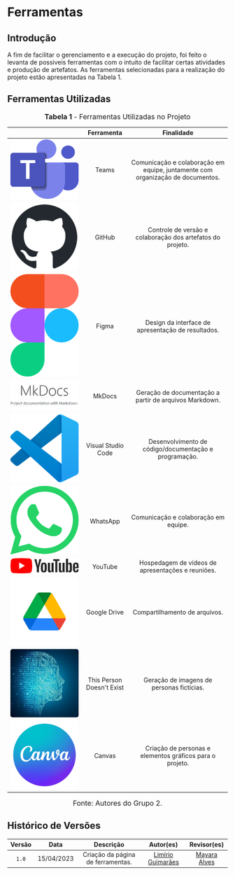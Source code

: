 # Ferramentas

## Introdução

A fim de facilitar o gerenciamento e a execução do projeto, foi feito o levanta de possiveis ferramentas com o intuito de facilitar certas atividades e produção de artefatos. As ferramentas selecionadas para a realização do projeto estão apresentadas na Tabela 1.

## Ferramentas Utilizadas

<font size="3"><p style="text-align: center"><b>Tabela 1</b> - Ferramentas Utilizadas no Projeto</p></font>

|                                                                                                                           |        Ferramenta         |                               Finalidade                               |
| :-----------------------------------------------------------------------------------------------------------------------: | :-----------------------: | :--------------------------------------------------------------------: |
|              ![Logo do Microsoft Teams](../assets/teams.png)             |           Teams           |       Comunicação e colaboração em equipe, juntamente com organização de documentos.                      |                  
|         ![Logo do GitHub](../assets/github.png)                |          GitHub           |  Controle de versão e colaboração dos artefatos do projeto.                   |
|                    ![Logo do Figma](../assets/figma.png)                    |           Figma            |     Design da interface de apresentação de resultados.                    |
|                                    ![Logo do MkDocs](../assets/mkdocs.png)                                    |          MkDocs           |                  Geração de documentação a partir de arquivos Markdown.                              |
|             ![Logo do Visual Studio Code](../assets/vscode.png)             |    Visual Studio Code     |                 Desenvolvimento de código/documentação e programação.                            |
|                 ![Logo do WhatsApp](../assets/whatsapp.png)               |         WhatsApp          |             Comunicação e colaboração em equipe.                         |
|                 ![Logo do YouTube](../assets/youtube.png)                 |          YouTube          |                    Hospedagem de vídeos de apresentações e reuniões.                               |
|               ![Logo do Google Drive](../assets/gdrive.png)              |       Google Drive        |                     Compartilhamento de arquivos.                      |
| ![Logo do This Person Doesn't Exist](../assets/thispersondoesntexist.png)| This Person Doesn't Exist |              Geração de imagens de personas fictícias.               |
| ![Logo do This Person Doesn't Exist](../assets/canvas.jpg) | Canvas |              Criação de personas e elementos gráficos para o projeto.               |

<font size="3"><p style="text-align: center">Fonte: Autores do Grupo 2.</p></font>

## Histórico de Versões

| Versão  |    Data    |                        Descrição                        |                                             Autor(es)                                             |                  Revisor(es)                   |
| :-----: | :--------: | :-----------------------------------------------------: | :-----------------------------------------------------------------------------------------------: | :--------------------------------------------: |
|  `1.0`  | 15/04/2023 |            Criação da página de ferramentas.            | [Limírio Guimarães](https://github.com/LimirioGuimaraes)  | [Mayara Alves](https://github.com/Mayara-tech) |

